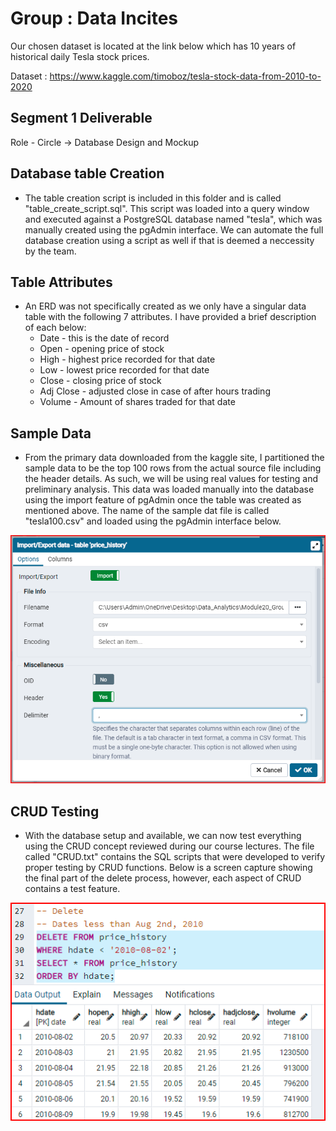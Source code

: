 # Group : Data Incites

Our chosen dataset is located at the link below which has 10 years of historical daily Tesla stock prices.

Dataset : <https://www.kaggle.com/timoboz/tesla-stock-data-from-2010-to-2020>

## Segment 1 Deliverable

Role - Circle -> Database Design and Mockup

## Database table Creation

- The table creation script is included in this folder and is called "table_create_script.sql". This script was loaded into a query window and executed against a PostgreSQL database named "tesla", which was manually created using the pgAdmin interface. We can automate the full database creation using a script as well if that is deemed a neccessity by the team.

## Table Attributes

- An ERD was not specifically created as we only have a singular data table with the following 7 attributes. I have provided a brief description of each below:
  - Date - this is the date of record
  - Open - opening price of stock
  - High - highest price recorded for that date
  - Low - lowest price recorded for that date
  - Close - closing price of stock
  - Adj Close - adjusted close in case of after hours trading
  - Volume - Amount of shares traded for that date

## Sample Data

- From the primary data downloaded from the kaggle site, I partitioned the sample data to be the top 100 rows from the actual source file including the header details. As such, we will be using real values for testing and preliminary analysis. This data was loaded manually into the database using the import feature of pgAdmin once the table was created as mentioned above. The name of the sample dat file is called "tesla100.csv" and loaded using the pgAdmin interface below.

![Image1](images/FileImport.png)

## CRUD Testing

- With the database setup and available, we can now test everything using the CRUD concept reviewed during our course lectures. The file called "CRUD.txt" contains the SQL scripts that were developed to verify proper testing by CRUD functions. Below is a screen capture showing the final part of the delete process, however, each aspect of CRUD contains a test feature.

![Image2](images/CRUD_Test.png)
